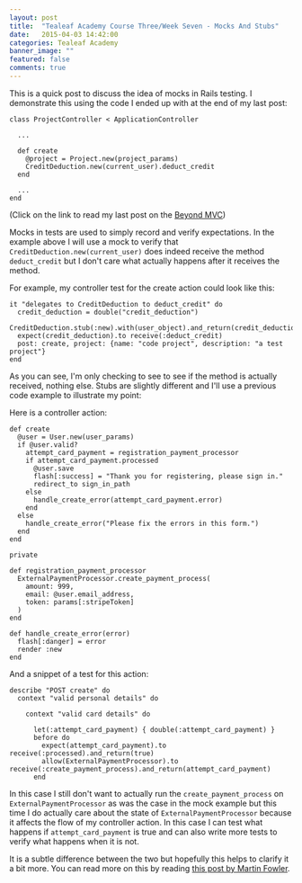 ```yaml
---
layout: post
title:  "Tealeaf Academy Course Three/Week Seven - Mocks And Stubs"
date:   2015-04-03 14:42:00
categories: Tealeaf Academy
banner_image: ""
featured: false
comments: true
---
```


This is a quick post to discuss the idea of mocks in Rails testing.  I demonstrate this using the code I ended up with at the end of my last post:

    class ProjectController < ApplicationController

      ...

      def create
        @project = Project.new(project_params)
        CreditDeduction.new(current_user).deduct_credit
      end  

      ...
    end

<!--more-->

(Click on the link to read my last post on the [Beyond MVC](../../../../2015/04/03/course-three-week-seven-beyond-mvc/))

Mocks in tests are used to simply record and verify expectations.  In the example above I will use a mock to verify that ```CreditDeduction.new(current_user)``` does indeed receive the method ```deduct_credit``` but I don't care what actually happens after it receives the method.

For example, my controller test for the create action could look like this:

    it "delegates to CreditDeduction to deduct_credit" do
      credit_deduction = double("credit_deduction")
      CreditDeduction.stub(:new).with(user_object).and_return(credit_deduction)
      expect(credit_deduction).to receive(:deduct_credit)
      post: create, project: {name: "code project", description: "a test project"}
    end

As you can see, I'm only checking to see to see if the method is actually received, nothing else.  Stubs are slightly different and I'll use a previous code example to illustrate my point:

Here is a controller action:

    def create
      @user = User.new(user_params)
      if @user.valid?
        attempt_card_payment = registration_payment_processor
        if attempt_card_payment.processed
          @user.save
          flash[:success] = "Thank you for registering, please sign in."
          redirect_to sign_in_path
        else
          handle_create_error(attempt_card_payment.error)
        end
      else
        handle_create_error("Please fix the errors in this form.")
      end
    end 
    
    private
    
    def registration_payment_processor
      ExternalPaymentProcessor.create_payment_process(
        amount: 999,
        email: @user.email_address,
        token: params[:stripeToken]
      )
    end
    
    def handle_create_error(error)
      flash[:danger] = error
      render :new
    end
    
And a snippet of a test for this action:

    describe "POST create" do
      context "valid personal details" do

        context "valid card details" do

          let(:attempt_card_payment) { double(:attempt_card_payment) }
          before do
            expect(attempt_card_payment).to receive(:processed).and_return(true)
            allow(ExternalPaymentProcessor).to receive(:create_payment_process).and_return(attempt_card_payment) 
          end
          
In this case I still don't want to actually run the ```create_payment_process``` on ```ExternalPaymentProcessor``` as was the case in the mock example but this time I do actually care about the state of ```ExternalPaymentProcessor``` because it affects the flow of my controller action.  In this case I can test what happens if ```attempt_card_payment``` is true and can also write more tests to verify what happens when it is not.

It is a subtle difference between the two but hopefully this helps to clarify it a bit more.  You can read more on this by reading [this post by Martin Fowler](http://martinfowler.com/articles/mocksArentStubs.html).